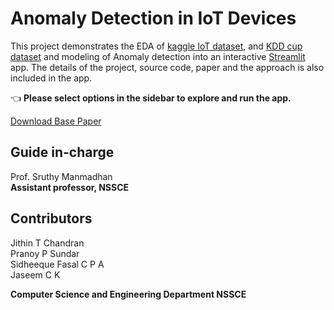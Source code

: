 # Anomaly Detection in IoT Devices

This project demonstrates the EDA of [kaggle IoT dataset]( https://www.kaggle.com/francoisxa/ds2ostraffictraces ), and [KDD cup dataset](https://kdd.ics.uci.edu/databases/kddcup99/kddcup99.html) and modeling of Anomaly detection into an interactive [Streamlit](https://streamlit.io) app. The details of the project, source code, paper and the approach is also included in the app.

👈 **Please select options in the sidebar to explore and run the app.**

[Download Base Paper](https://github.com/Jaseemck/Anomaly_Detection_App/raw/master/paper.pdf)


## Guide in-charge
Prof. Sruthy Manmadhan\
__Assistant professor, NSSCE__

## Contributors

Jithin T Chandran\
Pranoy P Sundar\
Sidheeque Fasal C P A\
Jaseem C K

**Computer Science and Engineering Department NSSCE**



